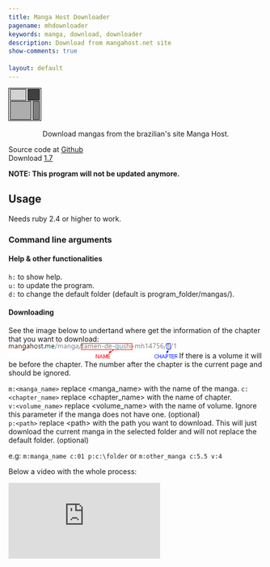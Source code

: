 ```yaml
---
title: Manga Host Downloader
pagename: mhdownloader
keywords: manga, download, downloader
description: Download from mangahost.net site
show-comments: true

layout: default
---
```

![Mangafox downloader logo (a page of manga).](https://raw.githubusercontent.com/HermesPasser/MangaFox-Downloader/master/app-icon.png)
<p align="center">Download mangas from the brazilian's site Manga Host.</p>

Source code at [Github](https://github.com/HermesPasser/Manga-Host-Downloader)   
Download [1.7](href="https://github.com/HermesPasser/Manga-Host-Downloader/archive/master.zip)

**NOTE: This program will not be updated anymore.**

## Usage  

Needs ruby 2.4 or higher to work.  

### Command line arguments  

#### Help & other functionalities  

``h:`` to show help.  
``u:`` to update the program.    
``d:`` to change the default folder (default is program_folder/mangas/).  

#### Downloading

See the image below to undertand where get the information of the chapter that you want to download:  
![how to know the name and chapter from a manga host url](https://raw.githubusercontent.com/HermesPasser/Manga-Host-Downloader/master/about.png)
If there is a volume it will be before the chapter. The number after the chapter is the current page and should be ignored.   

``m:<manga_name>`` replace \<manga_name\> with the name of the manga. 
``c:<chapter_name>`` replace \<chapter_name\> with the name of chapter.  
``v:<volume_name>`` replace \<volume_name\> with the name of volume. Ignore this parameter if the manga does not have one. (optional)  
``p:<path>`` replace \<path\> with the path you want to download. This will just download the current manga in the selected folder and will not replace the default folder. (optional)  

e.g: ``m:manga_name c:01 p:c:\folder`` or ``m:other_manga c:5.5 v:4``

Below a video with the whole process:
<iframe src="https://www.youtube.com/embed/mDmbRwZjkas" frameborder="0" allowfullscreen></iframe>
